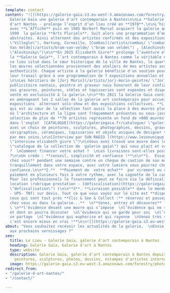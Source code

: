 ```yaml
---
template: contact
content: "![](https://galerie-gaia.s3.eu-west-3.amazonaws.com/forestry/photo facade.jpg)\n\n#
  Galerie Gaïa une galerie d'art contemporain à Nantes\n\nLa **Galerie Gaïa** - galerie
  d'art Nantes - prolonge l’esprit d’un lieu créé en **1978**.\n\nL’histoire commence
  avec **L’Affiche** puis en 1985 Norbert Marsal acquiert la galerie qui devient en
  1999  la galerie **Arts Pluriels**. Suit alors une programmation d’œuvres contemporaines
  abstraites. Ainsi alternent des artistes confirmés et des expositions de [Villeglé](/artists/estampes/
  \"Villegle\"), Hartung, Corneille, [Combas](/artists/combas/ \"combas\"), [Bram
  Van Velde](/artists/bram-van-velde/ \"bram van velde\") , [Alechinsky](/artists/estampes/
  \"Alechinsky\")\n\n**En 2015 Elisabeth Givre** prolonge l’aventure et ancre avec
  la **Galerie Gaïa**, l’art contemporain à Nantes comme la véritable empreinte de
  ce lieu situé dans le cœur historique de la ville de Nantes, le quartier Decré.\n\nToutes
  les œuvres sélectionnées proviennent des ateliers de mes artistes assurant leur
  authenticité. Chaque artiste à la galerie bénéficie d'un soutien pour valoriser
  leur travail grâce à une programmation de 7 expositions annuelles et des salons.
  \n\nLes héritiers de [Jorj Morin](/artists/jorj-morin-peintre/ \"Jorj Morin\") célèbre
  publicitaire nantais, peintre et graveur nous honorent de leur confiance. Ainsi
  ses gravures, peintures, stèles et tapisseries sont exposées et disponibles à la
  vente en exclusivité à la galerie.\n\n**En 2021 la Galerie Gaia continue sa transformation**
  en aménageant les 2 salles de la galerie art contemporain pour accueillir 6 à 8
  expositions  alternant solo-show et des expositions collectives. **L'abstraction
  qui est au cœur de la sélection fait aussi la place à des œuvres plus figuratives
  où l'architecture et la ligne sont fréquemment présentes ou sous-jacentes.**\n\nCette
  sélection de plus de **70 artistes représente un fond de +800 œuvres** disponibles
  dans l'onglet  [CATALOGUE](https://galeriegaia.fr/catalogue/ \"galerie gaillard\")
  avec un choix de peintures, sculptures, photographies, dessins, gravures, lithographies,
  sérigraphies, céramiques, tapisseries et objets uniques de designer tous sélectionnés
  par mes soins.\n\n[Interview par SUN RADIO ](https://www.lesonunique.com/content/elisabeth-givre-portrait-galeriste-57477
  \"interview elisabeth givre \")\n\nVous avez trouvé une œuvre dans le [catalogue](https://galeriegaia.fr/catalogue/
  \"catalogue de la collection de  galerie gaia\") qui vous plait et vous hésitez
  ?  \nComment financer votre achat ?  \nLes livraisons sont-elles possibles partout
  ?\n\nUn crédo : **conseil, simplicité et confiance !**\n\n**1.  Essayer l’œuvre
  chez vous** pendant une semaine contre un chèque de caution de son montant. Ainsi
  tranquillement dans votre espace, avec votre lumière vous pourrez choisir en toute
  confiance.\n\n**2.**  **Paiement de  votre achat**  par virement ou carte bancaire,
  paiement en plusieurs fois à votre rythme, avec la cagnotte de la carte cadeau.
  Pour les professionnels le financement peut se faire via la défiscalisation ou la
  location (rubrique prestation - [défiscalisation](https://galeriegaia.fr/about/art-et-fiscalite/
  \"defiscalisation\") )\n\n**3**. **Livraison possible** dans le monde entier (DHL
  - UPS- TNT) sur devis. Tout ce que vous voyez sur le site est **disponible**.  \nPour
  ceux qui sont tout près **Clic & See & Collect :** réservez et passez à la galerie.\n\n**Depuis
  chez vous ou dans la galerie...**  \n**Venez, entrez et découvrez**  \n**l’évidence**
  \ \n**l’évidence devant une œuvre qui s’impose  \nl’évidence qui ne se discute pas
  et dont on pourra discuter  \nl’évidence qui se garde pour soi  \nl’évidence qui
  se partage  \nl’évidence qui euphorise et qui rayonne  \nVenez très sincèrement,
  c'est encore mieux en vrai !**\n\n![](https://galerie-gaia.s3.eu-west-3.amazonaws.com/forestry/20210326_WIDE_Artefacts_Gaia_EPonsaud_05.jpg)"
about: "Vous souhaitez recevoir les actualités de la galerie,  \nEnvie d’être invité-e
  aux prochains vernissages ?"
seo:
  title: Le Lieu - Galerie Gaïa, galerie d'art contemporain à Nantes
  heading: Galerie Gaïa, Galerie d'art à Nantes
  type: website
  description: Galerie Gaïa, galerie d'art contemporain à Nantes depuis 1978, expose
    peintures, sculptures, photos, dessins, estampes d'artistes internationaux
  image: https://galerie-gaia.s3.eu-west-3.amazonaws.com/forestry/photo facade-1.jpg
redirect_from:
- "/galerie-d-art-nantes/"
- "/contact/"

---
```

